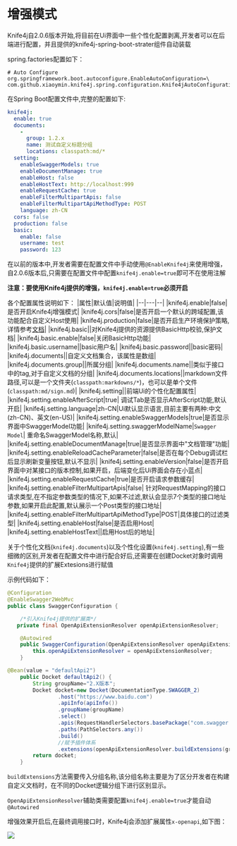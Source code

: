 # 增强模式

Knife4j自2.0.6版本开始,将目前在Ui界面中一些个性化配置剥离,开发者可以在后端进行配置，并且提供的knife4j-spring-boot-strater组件自动装载

spring.factories配置如下：
```properties
# Auto Configure
org.springframework.boot.autoconfigure.EnableAutoConfiguration=\
com.github.xiaoymin.knife4j.spring.configuration.Knife4jAutoConfiguration

```


在Spring Boot配置文件中,完整的配置如下:
```yml
knife4j:
  enable: true
  documents:
    -
      group: 1.2.x
      name: 测试自定义标题分组
      locations: classpath:md/*
  setting:
    enableSwaggerModels: true
    enableDocumentManage: true
    enableHost: false
    enableHostText: http://localhost:999
    enableRequestCache: true
    enableFilterMultipartApis: false
    enableFilterMultipartApiMethodType: POST
    language: zh-CN
  cors: false
  production: false
  basic:
    enable: false
    username: test
    password: 123
```

在以前的版本中,开发者需要在配置文件中手动使用`@EnableKnife4j`来使用增强，自2.0.6版本后,只需要在配置文件中配置`knife4j.enable=true`即可不在使用注解

**注意：要使用Knife4j提供的增强，`knife4j.enable=true`必须开启**

各个配置属性说明如下：
|属性|默认值|说明值|
|--|---|--|
|knife4j.enable|false|是否开启Knife4j增强模式|
|knife4j.cors|false|是否开启一个默认的跨域配置,该功能配合自定义Host使用|
|knife4j.production|false|是否开启生产环境保护策略,详情参考[文档](accessControl.md)|
|knife4j.basic||对Knife4j提供的资源提供BasicHttp校验,保护文档|
|knife4j.basic.enable|false|关闭BasicHttp功能|
|knife4j.basic.username||basic用户名|
|knife4j.basic.password||basic密码|
|knife4j.documents||自定义文档集合，该属性是数组|
|knife4j.documents.group||所属分组|
|knife4j.documents.name||类似于接口中的tag,对于自定义文档的分组|
|knife4j.documents.locations||markdown文件路径,可以是一个文件夹(`classpath:markdowns/*`)，也可以是单个文件(`classpath:md/sign.md`)|
|knife4j.setting||前端Ui的个性化配置属性|
|knife4j.setting.enableAfterScript|true| 调试Tab是否显示AfterScript功能,默认开启|
|knife4j.setting.language|zh-CN|Ui默认显示语言,目前主要有两种:中文(zh-CN)、英文(en-US)|
|knife4j.setting.enableSwaggerModels|true|是否显示界面中SwaggerModel功能|
|knife4j.setting.swaggerModelName|`Swagger Model`| 重命名SwaggerModel名称,默认|
|knife4j.setting.enableDocumentManage|true|是否显示界面中"文档管理"功能|
|knife4j.setting.enableReloadCacheParameter|false|是否在每个Debug调试栏后显示刷新变量按钮,默认不显示|
|knife4j.setting.enableVersion|false|是否开启界面中对某接口的版本控制,如果开启，后端变化后Ui界面会存在小蓝点|
|knife4j.setting.enableRequestCache|true|是否开启请求参数缓存|
|knife4j.setting.enableFilterMultipartApis|false| 针对RequestMapping的接口请求类型,在不指定参数类型的情况下,如果不过滤,默认会显示7个类型的接口地址参数,如果开启此配置,默认展示一个Post类型的接口地址|
|knife4j.setting.enableFilterMultipartApiMethodType|POST|具体接口的过滤类型|
|knife4j.setting.enableHost|false|是否启用Host|
|knife4j.setting.enableHostText||启用Host后的地址|

关于个性化文档(`knife4j.documents`)以及个性化设置(`knife4j.setting`),有一些细微的区别,开发者在配置文件中进行配合好后,还需要在创建Docket对象时调用`Knife4j`提供的扩展Extesions进行赋值

示例代码如下：

```java
@Configuration
@EnableSwagger2WebMvc
public class SwaggerConfiguration {

    /*引入Knife4j提供的扩展类*/
   private final OpenApiExtensionResolver openApiExtensionResolver;

    @Autowired
    public SwaggerConfiguration(OpenApiExtensionResolver openApiExtensionResolver) {
        this.openApiExtensionResolver = openApiExtensionResolver;
    }

@Bean(value = "defaultApi2")
    public Docket defaultApi2() {
        String groupName="2.X版本";
        Docket docket=new Docket(DocumentationType.SWAGGER_2)
                .host("https://www.baidu.com")
                .apiInfo(apiInfo())
                .groupName(groupName)
                .select()
                .apis(RequestHandlerSelectors.basePackage("com.swagger.bootstrap.ui.demo.new2"))
                .paths(PathSelectors.any())
                .build()
                //赋予插件体系
                .extensions(openApiExtensionResolver.buildExtensions(groupName));
        return docket;
    }
```

`buildExtensions`方法需要传入分组名称,该分组名称主要是为了区分开发者在构建自定义文档时，在不同的Docket逻辑分组下进行区别显示。

`OpenApiExtensionResolver`辅助类需要配置`knife4j.enable=true`才能自动`@Autowired`

增强效果开启后,在最终调用接口时，Knife4j会添加扩展属性`x-openapi`,如下图：

![](/knife4j/images/knife4j/enc.png)
 
 
 